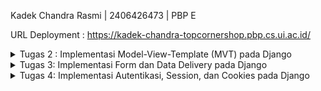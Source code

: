 Kadek Chandra Rasmi | 2406426473 | PBP E

URL Deployment : https://kadek-chandra-topcornershop.pbp.cs.ui.ac.id/



<details>
<summary>Tugas 2 : Implementasi Model-View-Template (MVT) pada Django</summary>
 
### Jelaskan bagaimana cara kamu mengimplementasikan checklist yang ada secara step-by-step 
Saya mengimplementasikan tugas ini dengan memahami secara mendalam, mengikuti tutorial yang ada dengan perlahan, serta mencari informasi lebih lanjut di internet. Berikut tahapan yang saya lakukan:
- [x] **Membuat sebuah proyek Django baru**

Saya membuat direktori project baru bernama `topcorner-shop`. Membuat virtual environment dan bekerja di dalamnya untuk mengisolasi project saat ini dengan dependencies projek lainnya. Membuat berkas `requirements.txt`, dan menginstall dependencies yang diperlukan sesuai dengan yang ada pada `requirements.txt`. Membuat project Django bernama `topcorner_shop` dan mengatur konfigurasi environment variable. Saya membuat file `.env` dan `.env.prod` untuk konfigurasi production yang berisi kredensial database. Saya mengatur `SCHEMA=tugas_individu` untuk project ini. Lalu, modifikasi `settings.py` untuk menerapkan konfigurasi yang ada. 

- [x] **Membuat aplikasi dengan nama main pada proyek tersebut**

Saya membuat aplikasi `main` dalam project `topcorner-shop` dengan menjalankan perintah `python manage.py startapp main`. Lalu menambahkan main ke dalam `INSTALLED_APPS` pada `settings.py`.

- [x] **Melakukan routing pada proyek agar dapat menjalankan aplikasi `main`**

Konfigurasi routing URL project dilakukan dengan memodifikasi `urls.py` pada direktori project `topcorner-shop`. Menambahkan `path('', include('main.urls')),` agar aplikasi `main` dapat diakses.

- [x] **Membuat model pada aplikasi `main` dengan nama `Product` dan memiliki atribut wajib**

Modifikasi berkas `models.py` dalam aplikasi `main`. Buat model `Product` yang akan merepresentasikan tabel di database. Implementasikan attribute wajib yang ditentukan pada tugas dengan tambahan attribute `stock`, `brand`, `rating`, `created_at` untuk memperlengkap fungsionalitas aplikasi nantinya. Seluruh attribute ini akan menjadi kolom pada tabel di database. Lakukan migrasi model dengan menjalankan perintah `python manage.py makemigrations`. Lalu terapakan migrasi ke dalam database lokal dengan perintah `python manage.py migrate`.

- [x] **Membuat sebuah fungsi pada `views.py` untuk dikembalikan ke dalam sebuah template HTML yang menampilkan nama aplikasi serta nama dan kelas kamu**

Saya membuat fungsi `show_main` di `views.py` yang akan mengirimkan context berisi:
```
context = {
        'title': 'Topcorner Shop',
        'name': 'Kadek Chandra Rasmi',
        'npm': '2406426473',
        'class': 'PBP E',
        'products': products,
    }
```
Saya menambahkan npm dan products untuk coba ditampilkan. Fungsi `show_main` akan dipanggil dan me-render tampilan pada template `main.html`.

Pada `main.html` dalam direktori `templates` pada app `main`, gunakan struktur kode Django untuk menampilkan data dengan menggunakan `{{ }}`. Variable dengan kurung kurawal ganda tersebut akan diganti dengan nilai yang sesuai berdasarkan `context` yang telah didefinisikan sebelumnya di `views.py`.

- [x] **Membuat sebuah routing pada `urls.py` aplikasi `main` untuk memetakan fungsi yang telah dibuat pada `views.py`**

Saya membuat file `urls.py` di dalam aplikasi main. Import fungsi `show_main` dan konfigurasi urlpatterns untuk memanggil view `show_main` seperti ini:
```
urlpatterns = [
    path('', show_main, name='show_main'),
]
```
sehingga saar url `http://localhost:8000/` atau `https://kadek-chandra-topcornershop.pbp.cs.ui.ac.id/` diakses, urlpatterns akan dicocokkan di tinggak project dan app. Jika cocok, akan menjalankan `show_main` yang akan mencari template `main.html`, memasukkan data context ke dalamnya dan mengirim balik ke browser.

- [x] **Melakukan deployment ke PWS terhadap aplikasi yang sudah dibuat sehingga nantinya dapat diakses oleh teman-temanmu melalui Internet**

Akses halaman PWS dan login ke dalamnya. Create new project dengan nama project `topcornershop`. Pada tab Environs, buka raw editor dan isi dengan konten pada `.env.prod` yang sudah dibuat sebelumnya untuk konfigurasi production. Tambahkan URL `kadek-chandra-topcornershop.pbp.cs.ui.ac.id` pada `ALLOWED_HOSTS` agar project Django dapat diakses melalui URL deployment PWS. Lakukan git add, commit, dan push. Lalu lakukan project command pada pws. Jika telah berhasil, buka URL deployment dan project django telah berjalan. 

### Buatlah bagan yang berisi request client ke web aplikasi berbasis Django beserta responnya dan jelaskan pada bagan tersebut kaitan antara urls.py, views.py, models.py, dan berkas html
<img width="2302" height="1388" alt="Bagan" src="https://github.com/user-attachments/assets/e7fb4c1f-6cbf-4cdd-952c-0ede95f0e109" />


### Jelaskan peran settings.py dalam proyek Django!

`settings.py` berperan sebagai pusat konfigurasi project Django, berisi pengaturan seperti database, installed apps, middleware, template, static files, secret key, dan konfigurasi environment lainnya. Semua komponen Django berjalan mengikuti pengaturan yang diinginkan sesuai dengan isi dari `settings.py`.

### Bagaimana cara kerja migrasi database di Django?

Migrasi database adalah cara Django mengubah struktur tabel sesuai dengan models. Tahap pertama dilakukan `makemigrations` untuk membuat file migrasi berdasarkan perubahan di `models.py`. Lalu, dilakukan `migrate` untuk menerapkan migrasi ke database sehingga tabel dibuat/diubah sesuai dengan model yang diinginkan. 

### Menurut Anda, dari semua framework yang ada, mengapa framework Django dijadikan permulaan pembelajaran pengembangan perangkat lunak?

Penggunakan framework Django cocok digunakan untuk pengenalan pemrograman berbasis platform karena sytnaxnya yang mudah, yaitu menggunakan bahasa `Python` yang sudah kami pelajari sebelumnya. Selain itu, konsep MVT pada Django sangat terstruktur dan mudah dipahami sehingga memudahkan pembelajaran. Django juga telah digunakan secara luas sehingga source untuk belajar mudah ditemukan. Django juga menyediakan banyak fitur bawaan seperti authentication, admin, dan lainnya. Fitur-fitur ini mempermudah pengembangan aplikasi, terutama bagi pemula.

### Apakah ada feedback untuk asisten dosen tutorial 1 yang telah kamu kerjakan sebelumnya?

Tutorial 1 sebelumnya sudah sangat baik. Tidak ada kendala dan instruksi tutorial juga sudah sangat baik. Terima kasih kakak asdos!!

</details>

<details>
<summary>Tugas 3: Implementasi Form dan Data Delivery pada Django</summary>

### Jelaskan mengapa kita memerlukan data delivery dalam pengimplementasian sebuah platform?
Data delivery dibutuhkan sebagai proses yang menjadi jembatan antara data pada server dengan kebutuhan informasi di sisi client. Tanpa mekanisme data delivery, aplikasi di sisi pengguna tidak akan bisa mendapatkan informasi/data yang disimpan di backend.

### Menurutmu, mana yang lebih baik antara XML dan JSON? Mengapa JSON lebih populer dibandingkan XML?
XML dan JSON adalah format untuk data delivery. XML (eXtensible Markup Language) menggunakan struktur berbasis tag mirip HTML. Data dibungkus dengan tag pembuka dan penutup sehingga bentuknya hierarkis dan fleksibel. Namun, kelemahannya adalah ukuran file yang lebih besar karena banyaknya tag, dan parsing data bisa lebih berat. Sedangkan JSON (JavaScript Object Notation) menggunakan struktur pasangan key-value yang ringkas dan sederhana. JSON berbentuk objek dan array, sehingga lebih mudah dibaca manusia dan langsung kompatibel dengan JavaScript serta banyak bahasa pemrograman modern. JSON tidak membutuhkan tag berulang, sehingga ukuran data lebih kecil dan proses parsing lebih cepat. XML unggul pada validasi data yang ketat, sementara JSON unggul pada formatnya yang sederhana dan cepat. 

Menurut saya JSON lebih unggul dan memang terbukti JSON lebih populer digunakan. JSON lebih ringkas, mudah dipahami, parsing lebih cepat, dan sangat natural digunakan di ekosistem web modern. Hampir semua API RESTful saat ini menggunakan JSON sebagai format default, sementara XML mulai jarang dipakai kecuali pada sistem lama atau kebutuhan khusus. 

### Jelaskan fungsi dari method `is_valid()` pada form Django dan mengapa kita membutuhkan method tersebut?
Dalam Django, setiap form yang kita buat bertujuan untuk menerima input dari pengguna. Namun, data yang dimasukkan tidak selalu benar atau sesuai aturan. Bisa saja pengguna lupa mengisi data yang wajib diisi, memasukkan teks pada field angka, atau memilih opsi yang tidak tersedia. Di sinilah fungsi is_valid() berguna. 

Method is_valid() digunakan untuk memeriksa apakah data yang dikirim melalui form memenuhi semua aturan validasi yang sudah ditentukan oleh field dalam form maupun validasi tambahan yang kita buat. Ketika dipanggil, Django akan menjalankan proses pemeriksaan untuk setiap field. Jika semua data valid, maka is_valid() mengembalikan True dan data tersebut akan disimpan ke dalam form.cleaned_data, siap digunakan atau disimpan ke database. Namun, jika ada data yang tidak valid, is_valid() mengembalikan False dan Django otomatis menyediakan informasi error melalui form.errors, sehingga kita bisa menampilkan pesan kesalahan kepada pengguna. Tanpa validasi ini, aplikasi bisa menerima data yang salah atau bahkan berbahaya, yang pada akhirnya dapat menimbulkan error, kerusakan data, atau celah keamanan.

### Mengapa kita membutuhkan `csrf_token` saat membuat form di Django? Apa yang dapat terjadi jika kita tidak menambahkan `csrf_token` pada form Django? Bagaimana hal tersebut dapat dimanfaatkan oleh penyerang?
Ketika kita membuat form di Django, dibutuhkan penggunaan csrf_token. Token ini merupakan mekanisme perlindungan terhadap serangan yang dikenal sebagai CSRF atau Cross-Site Request Forgery. Serangan ini terjadi ketika seorang penyerang membuat sebuah halaman berbahaya yang diam-diam mengirim permintaan ke situs yang sedang kita gunakan, dengan memanfaatkan fakta bahwa browser korban masih menyimpan cookie autentikasi. Misalnya, tanpa disadari korban bisa saja diarahkan untuk melakukan perubahan password, mengirim data, atau bahkan melakukan transaksi, hanya karena ia sedang login di situs tersebut.

Untuk mencegah hal itu, Django menyisipkan csrf_token ke dalam setiap form. Token ini bersifat unik untuk setiap sesi pengguna, sehingga server bisa memverifikasi bahwa permintaan yang masuk benar-benar berasal dari halaman sah, bukan dari sumber asing. Dengan kata lain, csrf_token bertindak sebagai tanda keamanan yang membuktikan bahwa form benar-benar dikirim dari aplikasi kita sendiri.

Jika kita tidak menambahkan csrf_token, maka form yang menggunakan metode POST akan sangat rentan dieksploitasi. Penyerang dapat dengan mudah membuat permintaan palsu yang seolah-olah sah, dan server tidak punya cara untuk membedakan mana permintaan asli dan mana yang palsu.

### Jelaskan bagaimana cara kamu mengimplementasikan checklist di atas secara step-by-step (bukan hanya sekadar mengikuti tutorial)
Berikut langkah-langkah yang saya lakukan untuk mengimplementasikan checklist yang ada:
1. Membuat form input data product. Buat berkas `forms.py` pada direktori `main` yang akan digunakan untuk membuat struktur form. Buat object ProductForm dengan fields yang berisi attribute dari model Product. 
2. Pada views.py di direktori `main`.  Buat function untuk menambahkan produk baru dan untuk menampilkan product, yaitu function `create_product`, `show_product`, `show_product_xml`, `show_product_json`, `show_product_xml_by_id`, `show_product_json_by_id`. 
3. Pada urls.py di direktori main. import seluruh function yang sudah kita buat di views.py sebelumnya. Lalu, set url path ke dalam variable urlpatterns menjadi seperti ini:
```
urlpatterns = [
    path('', show_main, name='show_main'),
    path('create-product/', crate_product, name='create_product'),
    path('product/<str:id>/', show_product, name='show_product'),
    path('xml/', show_products_xml, name='show_products_xml'),
    path('json/', show_products_json, name='show_products_json'),
    path('xml/<str:id>/', show_product_xml_by_id, name='show_product_xml_by_id'),
    path('json/<str:id>/', show_product_json_by_id, name='show_product_json_by_id'),
]

```
4. Update berkas main.html. extend `base.html` sebagai template dari keseluruhan page hmtl kita. Gunakan block content dan tambahkan elemen seperti button dan cetak daftar product jika ada data product. Saya membuat hyperlink pada nama produk, sehingga jika diklik akan mengarahkan ke halaman detail produk tersebut.

`<h2><a href="{% url 'main:show_product' product.id %}">{{ product.name }}</a></h2>`

6. Buat berkas baru dengan nama `create_product.html` pada direktori `main/templates` sebagai tampilan dari form yang sudah dibuat sebelumnya. Object form Django ditampilkan dalam bentuk tabel sehingga nantinya user bisa memberikan inputan untuk dikirim ke server menggunakan method POST. Digunakan pula `{% csrf_token %} ` sebagai token keamanan yang mencegah serangan CSRF. Tambahkan button submit dengan text `Add Product` 
7. Karena kita menggunakan csrf token, buka `settings.py` pada root project dan tambahkan url deployment pws pada `CSRF_TRUSTED_ORIGINS` seperti ini:
```
CSRF_TRUSTED_ORIGINS = [
    "https://kadek-chandra-topcornershop.pbp.cs.ui.ac.id"
]
```
7. Buat berkas baru dengan nama `product_detail.html` pada direktori `main/templates`. Gunakan block content dan extende `base.html`. Tampilkan detail informasi suatu product sesuai dengan parameter berupa id product yang digunakan pada url nya. Attribute produk ditampilkan menggunakan kurung kurawal ganda. contoh :  `{{ product.desciption }}`
8. Jalankan project Django dan buka pada http://localhost:8000/
9. Saya juga mencoba mengakses 4 URL berikut menggunakan Postman:  
- Mengakses `http://localhost:8000/xml/`
<img width="1987" height="1383" alt="image" src="https://github.com/user-attachments/assets/30987bf3-6ac4-4495-8f18-04b7041d1c33" />
- Mengakses `http://localhost:8000/json/`
<img width="2019" height="1343" alt="image" src="https://github.com/user-attachments/assets/a2fbf69e-053c-44b8-a087-223c41ed664d" />
- Mengakses `http://localhost:8000/xml/fade12d1-b255-466b-88c6-ff10dc8b673e/`
<img width="2007" height="1016" alt="image" src="https://github.com/user-attachments/assets/3a02c85a-1fdf-46c4-b73a-eed91115c8c0" />
- Mengakses `http://localhost:8000/json/fade12d1-b255-466b-88c6-ff10dc8b673e/`
<img width="1994" height="1030" alt="image" src="https://github.com/user-attachments/assets/5cc566dc-e2cf-446f-b8f9-c5d34bc0b870" />

### Apakah ada feedback untuk asdos di tutorial 2 yang sudah kalian kerjakan?
Secara keseluruhan aman dan berjalan lancar. Mungkin jika ada sesi penjelasan dari asdos, lebih menunjukkan hasil akhir yang menjadi ekspektasi di tutorial tersebut atau mention hal hal tricky yang sering menjadi kesalahan.
</details>

<details>
<summary>Tugas 4: Implementasi Autentikasi, Session, dan Cookies pada Django</summary>

### Apa itu Django AuthenticationForm? Jelaskan juga kelebihan dan kekurangannya

### Apa perbedaan antara autentikasi dan otorisasi? Bagaiamana Django mengimplementasikan kedua konsep tersebut?

### Apa saja kelebihan dan kekurangan session dan cookies dalam konteks menyimpan state di aplikasi web?

### Apakah penggunaan cookies aman secara default dalam pengembangan web, atau apakah ada risiko potensial yang harus diwaspadai? Bagaimana Django menangani hal tersebut?

### Jelaskan bagaimana cara kamu mengimplementasikan checklist di atas secara step-by-step (bukan hanya sekadar mengikuti tutorial)

</details>
